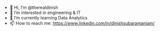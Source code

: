 - 👋 Hi, I’m @therealdinish
- 👀 I’m interested in engineering & IT
- 🌱 I’m currently learning Data Analytics
- 📫 How to reach me: https://www.linkedin.com/in/dinishsubaramaniam/

<!---
therealdinish/therealdinish is a ✨ special ✨ repository because its `README.md` (this file) appears on your GitHub profile.
You can click the Preview link to take a look at your changes.
--->
